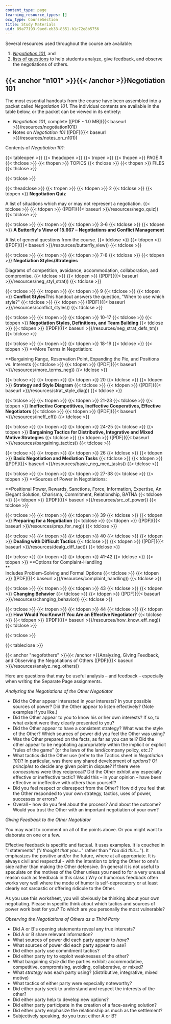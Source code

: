```yaml
---
content_type: page
learning_resource_types: []
ocw_type: CourseSection
title: Study Materials
uid: 89a77193-9aed-eb33-8351-b1c72e8b5756
---
```


Several resources used throughout the course are available:

1.  [_Negotiation 101_](#n101), and
2.  [lists of questions](#negofothers) to help students analyze, give feedback, and observe the negotiations of others.

{{< anchor "n101" >}}{{< /anchor >}}Negotiation 101
---------------------------------------------------

The most essential handouts from the course have been assembled into a packet called _Negotiation 101_. The individual contents are available in the table below, or the packet can be viewed in its entirety:

*   _Negotiation 101_, complete ([PDF - 1.0 MB]({{< baseurl >}}/resources/negotiation101))
*   Notes on _Negotiation 101_ ([PDF]({{< baseurl >}}/resources/notes_on_n101))

Contents of _Negotiation 101_:

{{< tableopen >}}
{{< theadopen >}}
{{< tropen >}}
{{< thopen >}}
PAGE #
{{< thclose >}}
{{< thopen >}}
TOPICS
{{< thclose >}}
{{< thopen >}}
FILES
{{< thclose >}}

{{< trclose >}}

{{< theadclose >}}
{{< tropen >}}
{{< tdopen >}}
2
{{< tdclose >}}
{{< tdopen >}}
**Negotiation Quiz**  
  
A list of situations which may or may not represent a negotiation.
{{< tdclose >}}
{{< tdopen >}}
([PDF]({{< baseurl >}}/resources/nego_quiz))
{{< tdclose >}}

{{< trclose >}}
{{< tropen >}}
{{< tdopen >}}
3-6
{{< tdclose >}}
{{< tdopen >}}
**A Butterfly's View of 15.667** – **Negotiations and Conflict Management**  
  
A list of general questions from the course.
{{< tdclose >}}
{{< tdopen >}}
([PDF]({{< baseurl >}}/resources/butterfly_view))
{{< tdclose >}}

{{< trclose >}}
{{< tropen >}}
{{< tdopen >}}
7-8
{{< tdclose >}}
{{< tdopen >}}
**Negotiation Styles/Strategies**  
  
Diagrams of competition, avoidance, accommodation, collaboration, and compromise.
{{< tdclose >}}
{{< tdopen >}}
([PDF]({{< baseurl >}}/resources/neg_styl_strat))
{{< tdclose >}}

{{< trclose >}}
{{< tropen >}}
{{< tdopen >}}
9
{{< tdclose >}}
{{< tdopen >}}
**Conflict Styles**This handout answers the question, "When to use which style?"
{{< tdclose >}}
{{< tdopen >}}
([PDF]({{< baseurl >}}/resources/conflict_styles))
{{< tdclose >}}

{{< trclose >}}
{{< tropen >}}
{{< tdopen >}}
10-17
{{< tdclose >}}
{{< tdopen >}}
**Negotiation Styles, Definitions, and Team Building**
{{< tdclose >}}
{{< tdopen >}}
([PDF]({{< baseurl >}}/resources/neg_strat_defs_tm))
{{< tdclose >}}

{{< trclose >}}
{{< tropen >}}
{{< tdopen >}}
18-19
{{< tdclose >}}
{{< tdopen >}}
**More Terms in Negotiation:  
  
**Bargaining Range, Reservation Point, Expanding the Pie, and Positions vs. Interests
{{< tdclose >}}
{{< tdopen >}}
([PDF]({{< baseurl >}}/resources/more_terms_neg))
{{< tdclose >}}

{{< trclose >}}
{{< tropen >}}
{{< tdopen >}}
20
{{< tdclose >}}
{{< tdopen >}}
**Strategy and Style Diagram**
{{< tdclose >}}
{{< tdopen >}}
([PDF]({{< baseurl >}}/resources/strat_style_diag))
{{< tdclose >}}

{{< trclose >}}
{{< tropen >}}
{{< tdopen >}}
21-23
{{< tdclose >}}
{{< tdopen >}}
**Ineffective Competitives, Ineffective Cooperatives, Effective Negotiators**
{{< tdclose >}}
{{< tdopen >}}
([PDF]({{< baseurl >}}/resources/ineff_eff))
{{< tdclose >}}

{{< trclose >}}
{{< tropen >}}
{{< tdopen >}}
24-25
{{< tdclose >}}
{{< tdopen >}}
**Bargaining Tactics for Distributive, Integrative and Mixed Motive Strategies**
{{< tdclose >}}
{{< tdopen >}}
([PDF]({{< baseurl >}}/resources/bargaining_tactics))
{{< tdclose >}}

{{< trclose >}}
{{< tropen >}}
{{< tdopen >}}
26
{{< tdclose >}}
{{< tdopen >}}
**Basic Negotiation and Mediation Tasks**
{{< tdclose >}}
{{< tdopen >}}
([PDF]({{< baseurl >}}/resources/basic_neg_med_tasks))
{{< tdclose >}}

{{< trclose >}}
{{< tropen >}}
{{< tdopen >}}
27-38
{{< tdclose >}}
{{< tdopen >}}
**Sources of Power in Negotiations:  
  
**Positional Power, Rewards, Sanctions, Force, Information, Expertise, An Elegant Solution, Charisma, Commitment, Relationship, BATNA
{{< tdclose >}}
{{< tdopen >}}
([PDF]({{< baseurl >}}/resources/src_of_power))
{{< tdclose >}}

{{< trclose >}}
{{< tropen >}}
{{< tdopen >}}
39
{{< tdclose >}}
{{< tdopen >}}
**Preparing for a Negotiation**
{{< tdclose >}}
{{< tdopen >}}
([PDF]({{< baseurl >}}/resources/prep_for_neg))
{{< tdclose >}}

{{< trclose >}}
{{< tropen >}}
{{< tdopen >}}
40
{{< tdclose >}}
{{< tdopen >}}
**Dealing with Difficult Tactics**
{{< tdclose >}}
{{< tdopen >}}
([PDF]({{< baseurl >}}/resources/dealg_diff_tact))
{{< tdclose >}}

{{< trclose >}}
{{< tropen >}}
{{< tdopen >}}
41-42
{{< tdclose >}}
{{< tdopen >}}
**Options for Complaint-Handling  
**  
Includes Problem-Solving and Formal Options
{{< tdclose >}}
{{< tdopen >}}
([PDF]({{< baseurl >}}/resources/complaint_handling))
{{< tdclose >}}

{{< trclose >}}
{{< tropen >}}
{{< tdopen >}}
43
{{< tdclose >}}
{{< tdopen >}}
**Changing Behavior**
{{< tdclose >}}
{{< tdopen >}}
([PDF]({{< baseurl >}}/resources/changing_behavior))
{{< tdclose >}}

{{< trclose >}}
{{< tropen >}}
{{< tdopen >}}
44
{{< tdclose >}}
{{< tdopen >}}
**How Would You Know If You Are an Effective Negotiator?**
{{< tdclose >}}
{{< tdopen >}}
([PDF]({{< baseurl >}}/resources/how_know_eff_neg))
{{< tdclose >}}

{{< trclose >}}

{{< tableclose >}}

{{< anchor "negofothers" >}}{{< /anchor >}}Analyzing, Giving Feedback, and Observing the Negotiations of Others ([PDF]({{< baseurl >}}/resources/analyz_neg_others))

Here are questions that may be useful analysis – and feedback – especially when writing the Separate Page assignments.

_Analyzing the Negotiations of the Other Negotiator_

*   Did the Other appear interested in your interests? In your possible sources of power? Did the Other appear to listen effectively? (Note examples if you like.)
*   Did the Other appear to you to know his or her own interests? If so, to what extent were they clearly presented to you?
*   Did the Other appear to have a consistent strategy? What was the style of the Other? Which sources of power did you feel the Other was using?
*   Was the Other prepared on the facts, as far as you can tell? Did the other appear to be negotiating appropriately within the implicit or explicit "rules of the game" (or the laws of the land/company policy, etc.)?
*   What tactics did the Other use (refer to the Tactics sheet in _Negotiation 101_)? In particular, was there any shared development of _options_? Of _principles_ to decide any given point in dispute? If there were _concessions_ were they reciprocal? Did the Other exhibit any especially effective or ineffective tactic? Would this – in your opinion – have been effective or ineffective with others than yourself?
*   Did you feel respect or disrespect from the Other? How did you feel that the Other responded to your own strategy, tactics, uses of power, successes or errors?
*   Overall – how do you feel about the process? And about the outcome? Would you trust the Other with an important negotiation of your own?

_Giving Feedback to the Other Negotiator_

You may want to comment on all of the points above. Or you might want to elaborate on one or a few.

Effective feedback is specific and factual. It uses examples. It is couched in "I statements" ("_I thought that you..._" rather than "_You did this..._"). It emphasizes the positive and/or the future, where at all appropriate. It is always civil and respectful - with the intention to bring the Other to one's side rather than making the Other defensive. (In general it is not useful to speculate on the motives of the Other unless you need to for a very unusual reason such as feedback in this class.) Wry or humorous feedback often works very well where the mode of humor is self-deprecatory or at least clearly not sarcastic or offering ridicule to the Other.

As you use this worksheet, you will obviously be thinking about your own negotiating. Please in specific think about which tactics and sources of power work best for you? To which are you personally the most vulnerable?

_Observing the Negotiations of Others as a Third Party_

*   Did A or B's opening statements reveal any true interests?
*   Did A or B share relevant information?
*   What sources of power did each party appear to _have_?
*   What sources of power did each party appear to _use_?
*   Did either party use commitment tactics?
*   Did either party try to exploit weaknesses of the other?
*   What bargaining _style_ did the parties exhibit: accommodative, competitive, compromising, avoiding, collaborative, or mixed?
*   What _strategy_ was each party using? (distributive, integrative, mixed motive)
*   What tactics of either party were especially noteworthy?
*   Did either party seek to understand and respect the interests of the other?
*   Did either party help to develop new options?
*   Did either party participate in the creation of a face-saving solution?
*   Did either party emphasize the relationship as much as the settlement?
*   Subjectively speaking, do you trust either A or B?